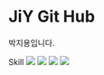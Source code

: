 # JiY Git Hub
박지용입니다.


Skill <img src="https://img.shields.io/badge/kotlin-7F52FF?style=for-the-badge&logo=kotlin&logoColor=white"> <img src="https://img.shields.io/badge/c++-00599C?style=for-the-badge&logo=cplusplus&logoColor=white"> <img src="https://img.shields.io/badge/Android-34A853?style=for-the-badge&logo=android&logoColor=white"> <img src="https://img.shields.io/badge/firebase-FFCA28?style=for-the-badge&logo=firebase&logoColor=white">
